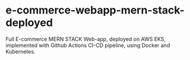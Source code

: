 # e-commerce-webapp-mern-stack-deployed
Full E-commerce MERN STACK Web-app, deployed on AWS EKS, implemented with Github Actions CI-CD pipeline, using Docker and Kubernetes.
